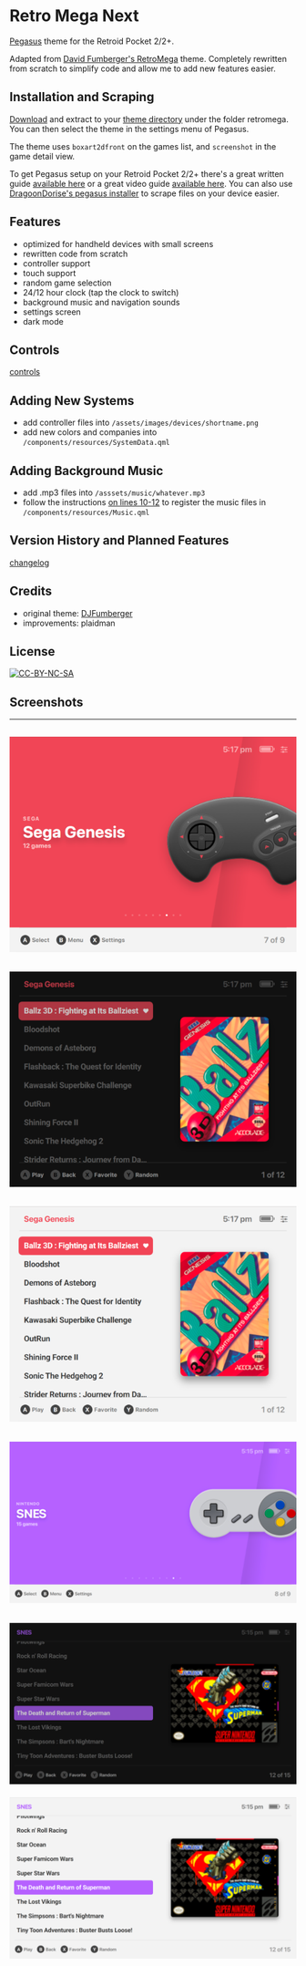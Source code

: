 # Retro Mega Next
[Pegasus](https://pegasus-frontend.org) theme for the Retroid Pocket 2/2+.

Adapted from [David Fumberger's RetroMega](https://github.com/djfumberger/retromega) theme. Completely rewritten from scratch to simplify code and allow me to add new features easier.

## Installation and Scraping
[Download](https://github.com/plaidman/retromega/archive/main.zip) and extract to your [theme directory](http://pegasus-frontend.org/docs/user-guide/installing-themes) under the folder retromega. You can then select the theme in the settings menu of Pegasus.

The theme uses `boxart2dfront` on the games list, and `screenshot` in the game detail view.

To get Pegasus setup on your Retroid Pocket 2/2+ there's a great written guide [available here](https://basvroegop.nl/pegasus) or a great video guide [available here](https://www.youtube.com/watch?v=fGWve7YYwGQ). You can also use [DragoonDorise's pegasus installer](https://www.pegasus-installer.com/) to scrape files on your device easier.

## Features
- optimized for handheld devices with small screens
- rewritten code from scratch
- controller support
- touch support
- random game selection
- 24/12 hour clock (tap the clock to switch)
- background music and navigation sounds
- settings screen
- dark mode

## Controls
[controls](CONTROLS.md)

## Adding New Systems
- add controller files into `/assets/images/devices/shortname.png`
- add new colors and companies into `/components/resources/SystemData.qml`

## Adding Background Music
- add .mp3 files into `/asssets/music/whatever.mp3`
- follow the instructions [on lines 10-12](https://github.com/plaidman/retromega-next/blob/master/components/resources/Music.qml#L23-L25) to register the music files in `/components/resources/Music.qml`

## Version History and Planned Features
[changelog](CHANGELOG.md)

## Credits
- original theme: [DJFumberger](https://github.com/djfumberger/retromega)
- improvements: plaidman

## License
[![CC-BY-NC-SA](https://i.creativecommons.org/l/by-nc-sa/4.0/88x31.png)](http://creativecommons.org/licenses/by-nc-sa/4.0/)

## Screenshots
---
![collection list 4:3](.meta/screenshots/genesis43.png)
---
![dark mode 4:3](.meta/screenshots/dark43.png)
---
![game list 4:3](.meta/screenshots/light43.png)
---
![collection list 6:9](.meta/screenshots/snes169.png)
---
![dark mode 6:9](.meta/screenshots/dark169.png)
---
![game list 6:9](.meta/screenshots/light169.png)
